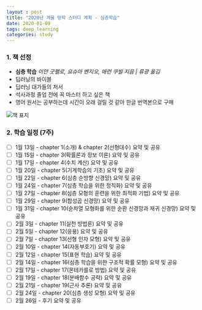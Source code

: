 ```yaml
---
layout : post
title: "2020년 겨울 방학 스터디 계획 - 심층학습"
date: 2020-01-09
tags: deep_learning
categories: study 
---
```

### 1. 책 선정
- **심층 학습** *이안 굿펠로, 요슈아 벤지오, 애런 쿠빌 지음 | 류광 옮김*
- 딥러닝의 바이블
- 딥러닝 대가들의 저서
- 석사과정 졸업 전에 꼭 마스터 하고 싶은 책
- 영어 원서는 공부하는데 시간이 오래 걸릴 것 같아 한글 번역본으로 구매

![책 표지](http://image.yes24.com/Goods/65576412/800x0)

### 2. 학습 일정 (7주)
- [ ] 1월 13일 - chapter 1(소개) & chapter 2(선형대수) 요약 및 공유 
- [ ] 1월 15일 - chapter 3(확률론과 정보 이론) 요약 및 공유
- [ ] 1월 17일 - chapter 4(수치 계산) 요약 및 공유
- [ ] 1월 20일 - chapter 5(기계학습의 기초) 요약 및 공유
- [ ] 1월 22일 - chapter 6(심층 순방향 신경망) 요약 및 공유
- [ ] 1월 24일 - chapter 7(심층 학습을 위한 정칙화) 요약 및 공유
- [ ] 1월 27일 - chapter 8(심층 모형의 훈련을 위한 최적화 기법) 요약 및 공유
- [ ] 1월 29일 - chapter 9(합성곱 신경망) 요약 및 공유
- [ ] 1월 31일 - chapter 10(순차열 모형화를 위한 순환 신경망과 재귀 신경망) 요약 및 공유
- [ ] 2월 3일 - chapter 11(실천 방법론) 요약 및 공유
- [ ] 2월 5일 - chapter 12(응용) 요약 및 공유
- [ ] 2월 7일 - chapter 13(선형 인자 모형) 요약 및 공유
- [ ] 2월 10일 - chapter 14(자동부호기) 요약 및 공유
- [ ] 2월 12일 - chapter 15(표현 학습) 요약 및 공유
- [ ] 2월 14일 - chapter 16(심층 학습을 위한 구조적 확률 모형) 요약 및 공유
- [ ] 2월 17일 - chapter 17(몬테카를로 방법) 요약 및 공유
- [ ] 2월 19일 - chapter 18(분배함수 공략) 요약 및 공유
- [ ] 2월 21일 - chapter 19(근사 추론) 요약 및 공유
- [ ] 2월 24일 - chapter 20(심층 생성 모형) 요약 및 공유
- [ ] 2월 26일 - 후기 요약 및 공유

